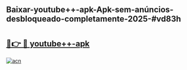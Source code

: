 ## Baixar-youtube++-apk-Apk-sem-anúncios-desbloqueado-completamente-2025-#vd83h

# <h2><a href="https://ainizakaria.my?title=youtube++-apk&ref=22M">🔗👉 🔴 youtube++-apk</a></h2>

[![acn](https://github.com/user-attachments/assets/0f9c940e-d8b0-45ae-aac7-cd30a18b3e1c)](https://ainizakaria.my?title=youtube++-apk&ref=22M)

